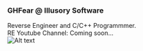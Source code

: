 ### GHFear @ Illusory Software
Reverse Engineer and C/C++ Programmmer. <br>
RE Youtube Channel: Coming soon... <br>
![Alt text]([image_url](https://github.com/GHFear/GHFear/blob/main/github_logo.png)https://github.com/GHFear/GHFear/blob/main/github_logo.png)
